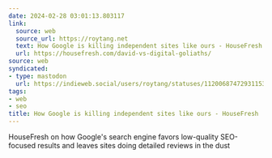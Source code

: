 ```yaml
---
date: 2024-02-28 03:01:13.803117
link:
  source: web
  source_url: https://roytang.net
  text: How Google is killing independent sites like ours - HouseFresh
  url: https://housefresh.com/david-vs-digital-goliaths/
source: web
syndicated:
- type: mastodon
  url: https://indieweb.social/users/roytang/statuses/112006874729311532
tags:
- web
- seo
title: How Google is killing independent sites like ours - HouseFresh
---
```


HouseFresh on how Google's search engine favors low-quality SEO-focused results and leaves sites doing detailed reviews in the dust